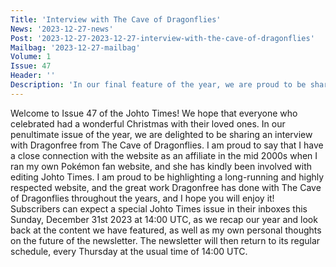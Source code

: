 ```yaml
---
Title: 'Interview with The Cave of Dragonflies'
News: '2023-12-27-news'
Post: '2023-12-27-2023-12-27-interview-with-the-cave-of-dragonflies'
Mailbag: '2023-12-27-mailbag'
Volume: 1
Issue: 47
Header: ''
Description: 'In our final feature of the year, we are proud to be sharing an interview with Dragonfree of The Cave of Dragonflies, a classic Pokémon website with a long history dating back to the early 2000s'
---
```

Welcome to Issue 47 of the Johto Times! We hope that everyone who celebrated had a wonderful Christmas with their loved ones. In our penultimate issue of the year, we are delighted to be sharing an interview with Dragonfree from The Cave of Dragonflies. I am proud to say that I have a close connection with the website as an affiliate in the mid 2000s when I ran my own Pokémon fan website, and she has kindly been involved with editing Johto Times. I am proud to be highlighting a long-running and highly respected website, and the great work Dragonfree has done with The Cave of Dragonflies throughout the years, and I hope you will enjoy it!
Subscribers can expect a special Johto Times issue in their inboxes this Sunday, December 31st 2023 at 14:00 UTC, as we recap our year and look back at the content we have featured, as well as my own personal thoughts on the future of the newsletter. The newsletter will then return to its regular schedule, every Thursday at the usual time of 14:00 UTC.